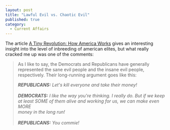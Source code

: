 ```yaml
---
layout: post
title: "Lawful Evil vs. Chaotic Evil"
published: true
category:
  - Current Affairs
---
```


The article [A Tiny Revolution: How America Works] gives an interesting
insight into the level of inbreeding of american elites, but what really
cracked me up was one of the comments:

> As I like to say, the Democrats and Republicans have generally
> represented the sane evil people and the insane evil people,
> respectively. Their long-running argument goes like this:
>
> ***REPUBLICANS:** Let's kill everyone and take their money!\
> \
> **DEMOCRATS:** I like the way you're thinking. I really do. But if we
> keep\
> at least SOME of them alive and working for us, we can make even MORE\
> money in the long run!\
> \
> **REPUBLICANS:** You commie!*

  [A Tiny Revolution: How America Works]: http://www.tinyrevolution.com/mt/archives/000478.html#more
    "A Tiny Revolution: How America Works"
